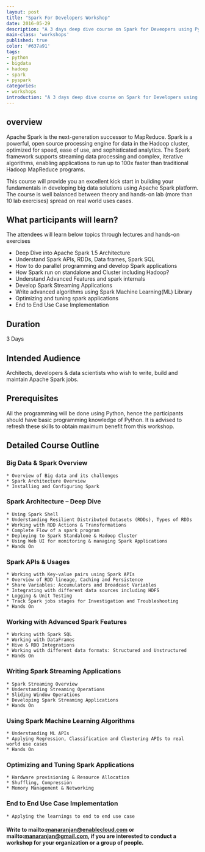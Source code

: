 ```yaml
---
layout: post
title: "Spark For Developers Workshop"
date: 2016-05-29
description: "A 3 days deep dive course on Spark for Deveopers using Python"
main-class: 'workshops'
published: true
color: '#637a91'
tags:
- python
- bigdata
- hadoop
- spark
- pyspark
categories:
- workshops
introduction: "A 3 days deep dive course on Spark for Developers using Python"
---
```


## overview

Apache Spark is the next-generation successor to MapReduce. Spark is a powerful, open source processing engine for data in the Hadoop cluster, optimized for speed, ease of use, and sophisticated analytics. The Spark framework supports streaming data processing and complex, iterative algorithms, enabling applications to run up to 100x faster than traditional Hadoop MapReduce programs.

This course will provide you an excellent kick start in building your fundamentals in developing big data solutions using Apache Spark platform. The course is well balanced between theory and hands-on lab (more than 10 lab exercises) spread on real world uses cases.


## What participants will learn?

The attendees will learn below topics through lectures and hands-on exercises

* Deep Dive into Apache Spark 1.5 Architecture
* Understand Spark APIs, RDDs, Data frames, Spark SQL
* How to do parallel programming and develop Spark applications
* How Spark run on standalone and Cluster including Hadoop?
* Understand Advanced Features and spark internals
* Develop Spark Streaming Applications
* Write advanced algorithms using Spark Machine Learning(ML) Library
* Optimizing and tuning spark applications
* End to End Use Case Implementation

## Duration

3 Days

## Intended Audience

Architects, developers & data scientists who wish to write, build and maintain Apache Spark jobs.

##  Prerequisites

All the programming will be done using Python, hence the participants should have basic programming knowledge of Python. It is advised to refresh these skills to obtain maximum benefit from this workshop.

## Detailed Course Outline

### Big Data & Spark Overview
	* Overview of Big data and its challenges
	* Spark Architecture Overview
	* Installing and Configuring Spark
### Spark Architecture – Deep Dive
	* Using Spark Shell
	* Understanding Resilient Distributed Datasets (RDDs), Types of RDDs
	* Working with RDD Actions & Transformations
	* Complete Flow of a spark program
	* Deploying to Spark Standalone & Hadoop Cluster
	* Using Web UI for monitoring & managing Spark Applications
	* Hands On
### Spark APIs & Usages
	* Working with Key-value pairs using Spark APIs
	* Overview of RDD lineage, Caching and Persistence
	* Share Variables: Accumulators and Broadcast Variables
	* Integrating with different data sources including HDFS
	* Logging & Unit Testing
	* Track Spark jobs stages for Investigation and Troubleshooting
	* Hands On
### Working with Advanced Spark Features
	* Working with Spark SQL
	* Working with DataFrames
	* Hive & RDD Integrations
	* Working with different data formats: Structured and Unstructured
	* Hands On
### Writing Spark Streaming Applications
	* Spark Streaming Overview
	* Understanding Streaming Operations
	* Sliding Window Operations
	* Developing Spark Streaming Applications
	* Hands On
### Using Spark Machine Learning Algorithms
	* Understanding ML APIs
	* Applying Regression, Classification and Clustering APIs to real world use cases
	* Hands On
### Optimizing and Tuning Spark Applications
	* Hardware provisioning & Resource Allocation
	* Shuffling, Compression
	* Memory Management & Networking
### End to End Use Case Implementation
	* Applying the learnings to end to end use case


#### Write to mailto:manaranjan@enablecloud.com or mailto:manaranjan@gmail.com, if you are interested to conduct a workshop for your organization or a group of people.
